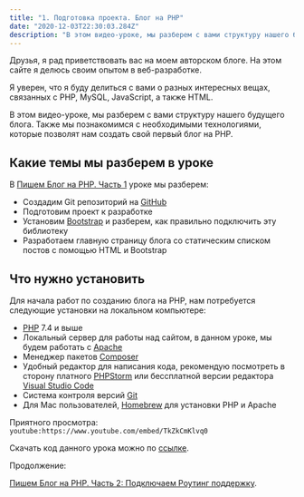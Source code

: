```yaml
---
title: "1. Подготовка проекта. Блог на PHP"
date: "2020-12-03T22:30:03.284Z"
description: "В этом видео-уроке, мы разберем с вами структуру нашего будущего блога. Также мы познакомимся с необходимыми технологиями, которые позволят нам создать свой первый блог на PHP и базой данных MySQL."
---
```


Друзья, я рад приветствовать вас на моем авторском блоге. 
На этом сайте я делюсь своим опытом в веб-разработке.

Я уверен, что я буду делиться с вами о разных интересных вещах, связанных с PHP, MySQL, JavaScript, а также HTML.

В этом видео-уроке, мы разберем с вами структуру нашего будущего блога. Также мы познакомимся с необходимыми технологиями, которые позволят нам создать свой первый блог на PHP.

## Какие темы мы разберем в уроке
В [Пишем Блог на PHP. Часть 1](https://www.youtube.com/watch?v=TkZkCmKlvq0) уроке мы разберем:
* Создадим Git репозиторий на [GitHub](https://github.com/)
* Подготовим проект к разработке
* Установим [Bootstrap](https://getbootstrap.com/) и разберем, как правильно подключить эту библиотеку
* Разработаем главную страницу блога со статическим списком постов с помощью HTML и Bootstrap

## Что нужно установить
Для начала работ по созданию блога на PHP, нам потребуется следующие установки на локальном компьютере:
* [PHP](https://www.php.net/downloads.php) 7.4 и выше
* Локальный сервер для работы над сайтом, в данном уроке, мы будем работать с [Apache](https://httpd.apache.org/)
* Менеджер пакетов [Composer](https://getcomposer.org/download/)
* Удобный редактор для написания кода, рекомендую посмотреть в сторону платного [PHPStorm](https://www.jetbrains.com/phpstorm/) или бессплатной версии редактора [Visual Studio Code](https://code.visualstudio.com/download)
* Система контроля версий [Git](https://git-scm.com/)
* Для Mac пользователей, [Homebrew](https://brew.sh/) для установки PHP и Apache

Приятного просмотра:
`youtube:https://www.youtube.com/embed/TkZkCmKlvq0`

Скачать код данного урока можно по [ссылке](https://github.com/mcspronko/php-blog-lessons/tree/master/lesson-1).

Продолжение:

[Пишем Блог на PHP. Часть 2: Подключаем Роутинг поддержку](/blog-using-php-part-2).
